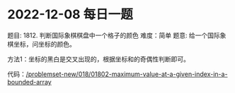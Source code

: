 # 2022-12-08 每日一题


题目: 1812. 判断国际象棋棋盘中一个格子的颜色
难度：简单 
题意: 给一个国际象棋坐标，问坐标的颜色。   


方法1：坐标的黑白是交叉出现的，根据坐标和的奇偶性判断即可。  


代码：[/problemset-new/018/01802-maximum-value-at-a-given-index-in-a-bounded-array](/problemset-new/018/01802-maximum-value-at-a-given-index-in-a-bounded-array)
